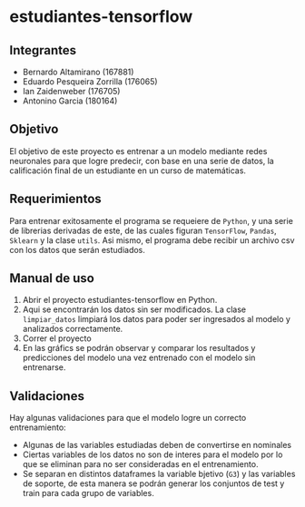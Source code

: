 # estudiantes-tensorflow

## Integrantes
- Bernardo Altamirano (167881)
- Eduardo Pesqueira Zorrilla (176065)
- Ian Zaidenweber (176705)
- Antonino Garcia (180164)

## Objetivo
El objetivo de este proyecto es entrenar a un modelo mediante redes neuronales para que logre predecir, con base en una serie de datos, la calificación final de un estudiante en un curso de matemáticas. 


## Requerimientos
Para entrenar exitosamente el programa se requeiere de `Python`, y una serie de librerias derivadas de este, de las cuales figuran `TensorFlow`, `Pandas`, `Sklearn` y la clase `utils`. 
Asi mismo, el programa debe recibir un archivo csv con los datos que serán estudiados.


## Manual de uso
1. Abrir el proyecto estudiantes-tensorflow en Python. 
2. Aqui se encontrarán los datos sin ser modificados. La clase `limpiar_datos` limpiará los datos para poder ser ingresados al modelo y analizados correctamente.
2. Correr el proyecto
3. En las gráfics se podrán observar y comparar los resultados y predicciones del modelo una vez entrenado con el modelo sin entrenarse.

## Validaciones
Hay algunas validaciones para que el modelo logre un correcto entrenamiento:
- Algunas de las variables estudiadas deben de convertirse en nominales
- Ciertas variables de los datos no son de interes para el modelo por lo que se eliminan para no ser consideradas en el entrenamiento.
- Se separan en distintos dataframes la variable bjetivo (`G3`) y las variables de soporte, de esta manera se podrán generar los conjuntos de test y train para cada grupo de variables. 



